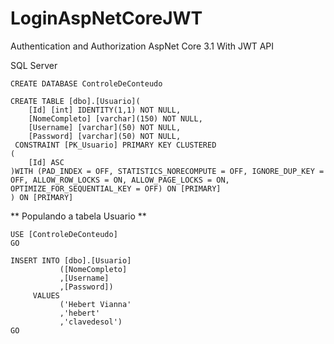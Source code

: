 # LoginAspNetCoreJWT
Authentication and Authorization AspNet Core 3.1 With JWT API

SQL Server

`CREATE DATABASE ControleDeConteudo`

```
CREATE TABLE [dbo].[Usuario](
	[Id] [int] IDENTITY(1,1) NOT NULL,
	[NomeCompleto] [varchar](150) NOT NULL,
	[Username] [varchar](50) NOT NULL,
	[Password] [varchar](50) NOT NULL,
 CONSTRAINT [PK_Usuario] PRIMARY KEY CLUSTERED 
(
	[Id] ASC
)WITH (PAD_INDEX = OFF, STATISTICS_NORECOMPUTE = OFF, IGNORE_DUP_KEY = OFF, ALLOW_ROW_LOCKS = ON, ALLOW_PAGE_LOCKS = ON, OPTIMIZE_FOR_SEQUENTIAL_KEY = OFF) ON [PRIMARY]
) ON [PRIMARY]
```

** Populando a tabela Usuario ** 
```
USE [ControleDeConteudo]
GO

INSERT INTO [dbo].[Usuario]
           ([NomeCompleto]
           ,[Username]
           ,[Password])
     VALUES
           ('Hebert Vianna' 
           ,'hebert' 
           ,'clavedesol')
GO
```
